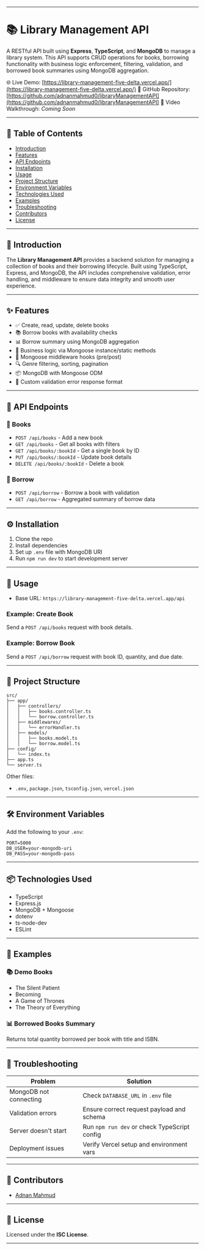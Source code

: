 
---

# 📚 Library Management API

A RESTful API built using **Express**, **TypeScript**, and **MongoDB** to manage a library system. This API supports CRUD operations for books, borrowing functionality with business logic enforcement, filtering, validation, and borrowed book summaries using MongoDB aggregation.

🌐 Live Demo: [https://library-management-five-delta.vercel.app/](https://library-management-five-delta.vercel.app/)
📁 GitHub Repository: [https://github.com/adnanmahmud0/libraryManagementAPI](https://github.com/adnanmahmud0/libraryManagementAPI)
🎥 Video Walkthrough: *Coming Soon*

---

## 📌 Table of Contents

* [Introduction](#introduction)
* [Features](#features)
* [API Endpoints](#api-endpoints)
* [Installation](#installation)
* [Usage](#usage)
* [Project Structure](#project-structure)
* [Environment Variables](#environment-variables)
* [Technologies Used](#technologies-used)
* [Examples](#examples)
* [Troubleshooting](#troubleshooting)
* [Contributors](#contributors)
* [License](#license)

---

## 📖 Introduction

The **Library Management API** provides a backend solution for managing a collection of books and their borrowing lifecycle. Built using TypeScript, Express, and MongoDB, the API includes comprehensive validation, error handling, and middleware to ensure data integrity and smooth user experience.

---

## ✨ Features

* ✅ Create, read, update, delete books
* 📚 Borrow books with availability checks
* 📊 Borrow summary using MongoDB aggregation
* 🧠 Business logic via Mongoose instance/static methods
* 🔄 Mongoose middleware hooks (pre/post)
* 🔍 Genre filtering, sorting, pagination
* 📦 MongoDB with Mongoose ODM
* 🚨 Custom validation error response format

---

## 📡 API Endpoints

### 📘 Books

* `POST /api/books` - Add a new book
* `GET /api/books` - Get all books with filters
* `GET /api/books/:bookId` - Get a single book by ID
* `PUT /api/books/:bookId` - Update book details
* `DELETE /api/books/:bookId` - Delete a book

### 📕 Borrow

* `POST /api/borrow` - Borrow a book with validation
* `GET /api/borrow` - Aggregated summary of borrow data

---

## ⚙️ Installation

1. Clone the repo
2. Install dependencies
3. Set up `.env` file with MongoDB URI
4. Run `npm run dev` to start development server

---

## 🚀 Usage

* Base URL: `https://library-management-five-delta.vercel.app/api`

### Example: Create Book

Send a `POST /api/books` request with book details.

### Example: Borrow Book

Send a `POST /api/borrow` request with book ID, quantity, and due date.

---

## 🧱 Project Structure

```
src/
├── app/
│   ├── controllers/
│   │   ├── books.controller.ts
│   │   └── borrow.controller.ts
│   ├── middlewares/
│   │   └── errorHandler.ts
│   ├── models/
│   │   ├── books.model.ts
│   │   └── borrow.model.ts
├── config/
│   └── index.ts
├── app.ts
└── server.ts
```

Other files:

* `.env`, `package.json`, `tsconfig.json`, `vercel.json`

---

## 🛠 Environment Variables

Add the following to your `.env`:

```
PORT=5000
DB_USER=your-mongodb-uri
DB_PASS=your-mongodb-pass
```

---

## 📦 Technologies Used

* TypeScript
* Express.js
* MongoDB + Mongoose
* dotenv
* ts-node-dev
* ESLint

---

## 🧪 Examples

### 📚 Demo Books

* The Silent Patient
* Becoming
* A Game of Thrones
* The Theory of Everything

### 📊 Borrowed Books Summary

Returns total quantity borrowed per book with title and ISBN.

---

## 🧰 Troubleshooting

| Problem                | Solution                                     |
| ---------------------- | -------------------------------------------- |
| MongoDB not connecting | Check `DATABASE_URL` in `.env` file          |
| Validation errors      | Ensure correct request payload and schema    |
| Server doesn't start   | Run `npm run dev` or check TypeScript config |
| Deployment issues      | Verify Vercel setup and environment vars     |

---

## 👥 Contributors

* [Adnan Mahmud](https://github.com/adnanmahmud0)

---

## 📄 License

Licensed under the **ISC License**.

---
